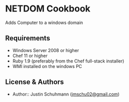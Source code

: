NETDOM Cookbook
========================
Adds Computer to a windows domain

Requirements
------------
* Windows Server 2008 or higher
* Chef 11 or higher
* Ruby 1.9 (preferably from the Chef full-stack installer)
* WMI installed on the windows PC

License & Authors
-------------------
- Author:: Justin Schuhmann (<jmschu02@gmail.com>)
